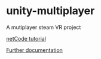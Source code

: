 # unity-multiplayer

A mutiplayer steam VR project

[netCode tutorial](https://www.youtube.com/watch?v=stJ4SESQwJQ)

[Further documentation](./doc/README.md)
